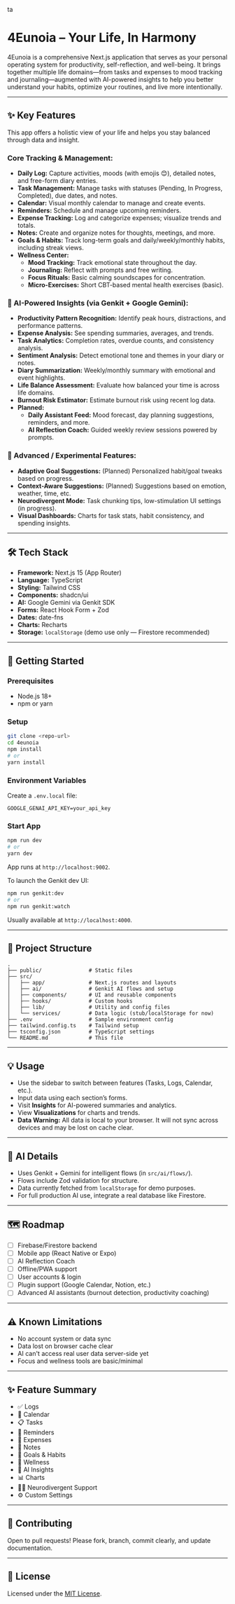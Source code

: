 ta
# 4Eunoia – Your Life, In Harmony

4Eunoia is a comprehensive Next.js application that serves as your personal operating system for productivity, self-reflection, and well-being. It brings together multiple life domains—from tasks and expenses to mood tracking and journaling—augmented with AI-powered insights to help you better understand your habits, optimize your routines, and live more intentionally.

---

## ✨ Key Features

This app offers a holistic view of your life and helps you stay balanced through data and insight.

### **Core Tracking & Management:**

- **Daily Log:** Capture activities, moods (with emojis 😊), detailed notes, and free-form diary entries.
- **Task Management:** Manage tasks with statuses (Pending, In Progress, Completed), due dates, and notes.
- **Calendar:** Visual monthly calendar to manage and create events.
- **Reminders:** Schedule and manage upcoming reminders.
- **Expense Tracking:** Log and categorize expenses; visualize trends and totals.
- **Notes:** Create and organize notes for thoughts, meetings, and more.
- **Goals & Habits:** Track long-term goals and daily/weekly/monthly habits, including streak views.
- **Wellness Center:**
  - **Mood Tracking:** Track emotional state throughout the day.
  - **Journaling:** Reflect with prompts and free writing.
  - **Focus Rituals:** Basic calming soundscapes for concentration.
  - **Micro-Exercises:** Short CBT-based mental health exercises (basic).

### **🧠 AI-Powered Insights (via Genkit + Google Gemini):**

- **Productivity Pattern Recognition:** Identify peak hours, distractions, and performance patterns.
- **Expense Analysis:** See spending summaries, averages, and trends.
- **Task Analytics:** Completion rates, overdue counts, and consistency analysis.
- **Sentiment Analysis:** Detect emotional tone and themes in your diary or notes.
- **Diary Summarization:** Weekly/monthly summary with emotional and event highlights.
- **Life Balance Assessment:** Evaluate how balanced your time is across life domains.
- **Burnout Risk Estimator:** Estimate burnout risk using recent log data.
- **Planned:**
  - **Daily Assistant Feed:** Mood forecast, day planning suggestions, reminders, and more.
  - **AI Reflection Coach:** Guided weekly review sessions powered by prompts.

### **🔁 Advanced / Experimental Features:**

- **Adaptive Goal Suggestions:** (Planned) Personalized habit/goal tweaks based on progress.
- **Context-Aware Suggestions:** (Planned) Suggestions based on emotion, weather, time, etc.
- **Neurodivergent Mode:** Task chunking tips, low-stimulation UI settings (in progress).
- **Visual Dashboards:** Charts for task stats, habit consistency, and spending insights.

---

## 🛠️ Tech Stack

- **Framework:** Next.js 15 (App Router)
- **Language:** TypeScript
- **Styling:** Tailwind CSS
- **Components:** shadcn/ui
- **AI:** Google Gemini via Genkit SDK
- **Forms:** React Hook Form + Zod
- **Dates:** date-fns
- **Charts:** Recharts
- **Storage:** `localStorage` (demo use only — Firestore recommended)

---

## 🚀 Getting Started

### Prerequisites

- Node.js 18+
- npm or yarn

### Setup

```bash
git clone <repo-url>
cd 4eunoia
npm install
# or
yarn install
```

### Environment Variables

Create a `.env.local` file:

```env
GOOGLE_GENAI_API_KEY=your_api_key
```

### Start App

```bash
npm run dev
# or
yarn dev
```

App runs at `http://localhost:9002`.

To launch the Genkit dev UI:

```bash
npm run genkit:dev
# or
npm run genkit:watch
```

Usually available at `http://localhost:4000`.

---

## 📂 Project Structure

```
.
├── public/               # Static files
├── src/
│   ├── app/              # Next.js routes and layouts
│   ├── ai/               # Genkit AI flows and setup
│   ├── components/       # UI and reusable components
│   ├── hooks/            # Custom hooks
│   ├── lib/              # Utility and config files
│   └── services/         # Data logic (stub/localStorage for now)
├── .env                  # Sample environment config
├── tailwind.config.ts    # Tailwind setup
├── tsconfig.json         # TypeScript settings
└── README.md             # This file
```

---

## 💡 Usage

- Use the sidebar to switch between features (Tasks, Logs, Calendar, etc.).
- Input data using each section’s forms.
- Visit **Insights** for AI-powered summaries and analytics.
- View **Visualizations** for charts and trends.
- **Data Warning:** All data is local to your browser. It will not sync across devices and may be lost on cache clear.

---

## 🧠 AI Details

- Uses Genkit + Gemini for intelligent flows (in `src/ai/flows/`).
- Flows include Zod validation for structure.
- Data currently fetched from `localStorage` for demo purposes.
- For full production AI use, integrate a real database like Firestore.

---

## 🗺️ Roadmap

- [ ] Firebase/Firestore backend
- [ ] Mobile app (React Native or Expo)
- [ ] AI Reflection Coach
- [ ] Offline/PWA support
- [ ] User accounts & login
- [ ] Plugin support (Google Calendar, Notion, etc.)
- [ ] Advanced AI assistants (burnout detection, productivity coaching)

---

## ⚠️ Known Limitations

- No account system or data sync
- Data lost on browser cache clear
- AI can't access real user data server-side yet
- Focus and wellness tools are basic/minimal

---

## ✨ Feature Summary

- ✅ Logs
- 📆 Calendar
- 📋 Tasks
- 🔔 Reminders
- 💸 Expenses
- 📝 Notes
- 🎯 Goals & Habits
- 🧘 Wellness
- 🤖 AI Insights
- 📊 Charts
- 🧑‍🔬 Neurodivergent Support
- ⚙️ Custom Settings

---

## 🤝 Contributing

Open to pull requests! Please fork, branch, commit clearly, and update documentation.

---

## 📜 License

Licensed under the [MIT License](LICENSE).
